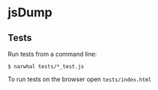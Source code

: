 jsDump
======

Tests
-----
Run tests from a command line:

    $ narwhal tests/*_test.js

To run tests on the browser open `tests/index.html`